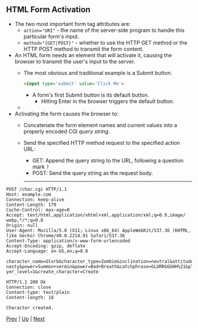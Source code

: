 ## HTML Form Activation
* The two most important form tag attributes are:
  * `action="URI"` - the name of the server-side program to handle this particular form's input.
  * `method="{GET|POST}"` - whether to use the HTTP GET method or the HTTP POST method to transmit the form content.
* An HTML form needs an element that will activate it, causing the browser to transmit the user's input to the server.
  * The most obvious and traditional example is a Submit button.
  
    ```html
    <input type='submit' value='Click Me'>
    ```
    * A form's first Submit button is its default button.
      * Hitting Enter in the browser triggers the default button.
  * 
* Activating the form causes the browser to:
  * Concatenate the form element names and current values into a properly encoded CGI *query string*.
  * Send the specified HTTP method request to the specified action URL:
    * GET: Append the query string to the URL, following a question mark `?`
    * POST: Send the query string as the request body.
    
    <hr />
```
POST /char.cgi HTTP/1.1
Host: example.com
Connection: keep-alive
Content-Length: 179
Cache-Control: max-age=0
Accept: text/html,application/xhtml+xml,application/xml;q=0.9,image/
webp,*/*;q=0.8
Origin: null
User-Agent: Mozilla/5.0 (X11; Linux x86_64) AppleWebKit/537.36 (KHTML, like Gecko) Chrome/40.0.2214.91 Safari/537.36
Content-Type: application/x-www-form-urlencoded
Accept-Encoding: gzip, deflate
Accept-Language: en-US,en;q=0.8

character_name=Glorb&character_type=Zombie&inclination=neutral&attitude=
nasty&power=Summon+vermin&power=Bad+Breath&catchphrase=GLURRGGGHH%21&pla
yer_level=1&create_character=Create

HTTP/1.1 200 Ok
Connection: close
Content-type: text/plain
Content-length: 18

Character created.
```


[Prev](HTMLForms.md) | [Up](../README.md) | [Next](HandsOnHTTP.md)
